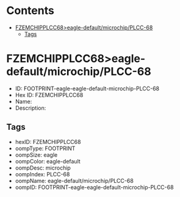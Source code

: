 



Contents
========

* [FZEMCHIPPLCC68>eagle-default/microchip/PLCC-68](#fzemchipplcc68eagle-defaultmicrochipplcc-68)
	* [Tags](#tags)

# FZEMCHIPPLCC68>eagle-default/microchip/PLCC-68

- ID: FOOTPRINT-eagle-eagle-default-microchip-PLCC-68
- Hex ID: FZEMCHIPPLCC68
- Name: 
- Description: 

## Tags

- hexID: FZEMCHIPPLCC68
- oompType: FOOTPRINT
- oompSize: eagle
- oompColor: eagle-default
- oompDesc: microchip
- oompIndex: PLCC-68
- oompName: eagle-default/microchip/PLCC-68
- oompID: FOOTPRINT-eagle-eagle-default-microchip-PLCC-68
